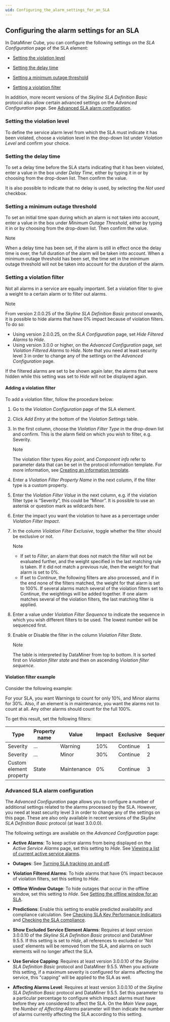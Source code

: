 ```yaml
---
uid: Configuring_the_alarm_settings_for_an_SLA
---
```


## Configuring the alarm settings for an SLA

In DataMiner Cube, you can configure the following settings on the *SLA Configuration* page of the SLA element:

- [Setting the violation level](#setting-the-violation-level)

- [Setting the delay time](#setting-the-delay-time)

- [Setting a minimum outage threshold](#setting-a-minimum-outage-threshold)

- [Setting a violation filter](#setting-a-violation-filter)

In addition, more recent versions of the *Skyline SLA Definition Basic* protocol also allow certain advanced settings on the *Advanced Configuration* page. See [Advanced SLA alarm configuration](#advanced-sla-alarm-configuration).

### Setting the violation level

To define the service alarm level from which the SLA must indicate it has been violated, choose a violation level in the drop-down list under *Violation Level* and confirm your choice.

### Setting the delay time

To set a delay time before the SLA starts indicating that it has been violated, enter a value in the box under *Delay Time*, either by typing it in or by choosing from the drop-down list. Then confirm the value.

It is also possible to indicate that no delay is used, by selecting the *Not used* checkbox.

### Setting a minimum outage threshold

To set an initial time span during which an alarm is not taken into account, enter a value in the box under *Minimum Outage Threshold*, either by typing it in or by choosing from the drop-down list. Then confirm the value.

> [!NOTE]
> When a delay time has been set, if the alarm is still in effect once the delay time is over, the full duration of the alarm will be taken into account. When a minimum outage threshold has been set, the time set in the minimum outage threshold will not be taken into account for the duration of the alarm.

### Setting a violation filter

Not all alarms in a service are equally important. Set a violation filter to give a weight to a certain alarm or to filter out alarms.

> [!NOTE]
> From version 2.0.0.25 of the *Skyline SLA Definition Basic* protocol onwards, it is possible to hide alarms that have 0% impact because of violation filters. To do so:
> - Using version 2.0.0.25, on the *SLA Configuration* page, set *Hide Filtered Alarms* to *Hide*.
> - Using version 3.0.0 or higher, on the *Advanced Configuration* page, set *Violation Filtered Alarms* to *Hide*. Note that you need at least security level 3 in order to change any of the settings on the *Advanced Configuration* page.
>
> If the filtered alarms are set to be shown again later, the alarms that were hidden while this setting was set to *Hide* will not be displayed again.

#### Adding a violation filter

To add a violation filter, follow the procedure below:

1. Go to the *Violation Configuration* page of the SLA element.

2. Click *Add Entry* at the bottom of the *Violation Settings* table.

3. In the first column, choose the *Violation Filter Type* in the drop-down list and confirm. This is the alarm field on which you wish to filter, e.g. Severity.

    > [!NOTE]
    > The violation filter types *Key point*, and *Component info* refer to parameter data that can be set in the protocol information template. For more information, see [Creating an information template](../../part_2/protocols/Creating_an_information_template.md).

4. Enter a *Violation Filter Property Name* in the next column, if the filter type is a custom property.

5. Enter the *Violation Filter Value* in the next column, e.g. if the violation filter type is “Severity”, this could be “Minor”. It is possible to use an asterisk or question mark as wildcards here.

6. Enter the impact you want the violation to have as a percentage under *Violation Filter Impact*.

7. In the column *Violation Filter Exclusive*, toggle whether the filter should be exclusive or not.

    > [!NOTE]
    > - If set to *Filter*, an alarm that does not match the filter will not be evaluated further, and the weight specified in the last matching rule is taken. If it did not match a previous rule, then the weight for that alarm is set to 0%.
    > - If set to *Continue*, the following filters are also processed, and if in the end none of the filters matched, the weight for that alarm is set to 100%. If several alarms match several of the violation filters set to Continue, the weightings will be added together. If one alarm matches several of the violation filters, the last matching filter is applied.

8. Enter a value under *Violation Filter Sequence* to indicate the sequence in which you wish different filters to be used. The lowest number will be sequenced first.

9. Enable or Disable the filter in the column *Violation Filter State*.

    > [!NOTE]
    > The table is interpreted by DataMiner from top to bottom. It is sorted first on *Violation filter state* and then on ascending *Violation filter sequence*.

#### Violation filter example

Consider the following example:

For your SLA, you want Warnings to count for only 10%, and Minor alarms for 30%. Also, if an element is in maintenance, you want the alarms not to count at all. Any other alarms should count for the full 100%.

To get this result, set the following filters:

| Type                    | Property name | Value       | Impact | Exclusive | Sequence | State   |
|-------------------------|---------------|-------------|--------|-----------|----------|---------|
| Severity                | ...           | Warning     | 10%    | Continue  | 1        | Enabled |
| Severity                | ...           | Minor       | 30%    | Continue  | 2        | Enabled |
| Custom element property | State         | Maintenance | 0%     | Continue  | 3        | Enabled |

### Advanced SLA alarm configuration

The *Advanced Configuration* page allows you to configure a number of additional settings related to the alarms processed by the SLA. However, you need at least security level 3 in order to change any of the settings on this page. These are also only available in recent versions of the *Skyline SLA Definition Basic* protocol (at least 3.0.0.0).

The following settings are available on the *Advanced Configuration* page:

- **Active Alarms**: To keep active alarms from being displayed on the *Active Service Alarms* page, set this setting to *Hide*. See [Viewing a list of current active service alarms](Viewing_a_list_of_current_active_service_alarms.md).

- **Outages**: See [Turning SLA tracking on and off](Turning_SLA_tracking_on_and_off.md).

- **Violation Filtered Alarms**: To hide alarms that have 0% impact because of violation filters, set this setting to *Hide*.

- **Offline Window Outage**: To hide outages that occur in the offline window, set this setting to *Hide*. See [Setting the offline window for an SLA](Setting_the_offline_window_for_an_SLA.md).

- **Predictions**: Enable this setting to enable predicted availability and compliance calculation. See [Checking SLA Key Performance Indicators](Checking_SLA_Key_Performance_Indicators.md) and [Checking the SLA compliance](Checking_the_SLA_compliance.md).

- **Show Excluded Service Element Alarms**: Requires at least version 3.0.0.10 of the *Skyline SLA Definition Basic* protocol and DataMiner 9.5.5. If this setting is set to *Hide*, all references to excluded or 'Not used' elements will be removed from the SLA, and alarms on such elements will no longer affect the SLA.

- **Use Service Capping**: Requires at least version 3.0.0.10 of the *Skyline SLA Definition Basic* protocol and DataMiner 9.5.5. When you activate this setting, if a maximum severity is configured for alarms affecting the service, this "capping" will be applied to the SLA as well.

- **Affecting Alarms Level**: Requires at least version 3.0.0.10 of the *Skyline SLA Definition Basic* protocol and DataMiner 9.5.5. Set this parameter to a particular percentage to configure which impact alarms must have before they are considered to affect the SLA. On the *Main View* page, the *Number of Affecting Alarms* parameter will then indicate the number of alarms currently affecting the SLA according to this setting.
